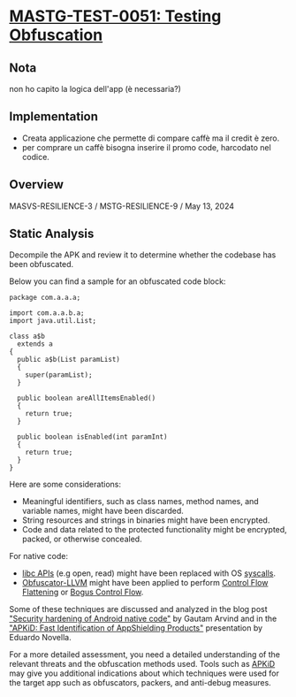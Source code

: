 # [MASTG-TEST-0051: Testing Obfuscation](https://mas.owasp.org/MASTG/tests/android/MASVS-RESILIENCE/MASTG-TEST-0051)

## Nota

non ho capito la logica dell'app (è necessaria?)

## Implementation

- Creata applicazione che permette di compare caffè ma il credit è zero.
- per comprare un caffè bisogna inserire il promo code, harcodato nel codice.

## Overview
MASVS-RESILIENCE-3 / MSTG-RESILIENCE-9 / May 13, 2024
## Static Analysis
Decompile the APK and review it to determine whether the codebase has been obfuscated.

Below you can find a sample for an obfuscated code block:

```
package com.a.a.a;

import com.a.a.b.a;
import java.util.List;

class a$b
  extends a
{
  public a$b(List paramList)
  {
    super(paramList);
  }

  public boolean areAllItemsEnabled()
  {
    return true;
  }

  public boolean isEnabled(int paramInt)
  {
    return true;
  }
}
```
Here are some considerations:

- Meaningful identifiers, such as class names, method names, and variable names, might have been discarded.
- String resources and strings in binaries might have been encrypted.
- Code and data related to the protected functionality might be encrypted, packed, or otherwise concealed.

For native code:

- [libc APIs](https://en.wikipedia.org/wiki/C_standard_library#Standard_libraries) (e.g open, read) might have been replaced with OS [syscalls](https://en.wikipedia.org/wiki/System_call).
- [Obfuscator-LLVM](https://github.com/obfuscator-llvm/obfuscator) might have been applied to perform [Control Flow Flattening](https://en.wikipedia.org/wiki/Control-flow_integrity) or [Bogus Control Flow](https://github.com/obfuscator-llvm/obfuscator).

Some of these techniques are discussed and analyzed in the blog post ["Security hardening of Android native code"](https://www.nowsecure.com/blog/2017/10/31/security-hardening-android-native-code/) by Gautam Arvind and in the ["APKiD: Fast Identification of AppShielding Products"](https://www.blackhat.com/docs/us-17/wednesday/us-17-Novella-APKiD-Fast-Identification-Of-AppShielding-Products-wp.pdf) presentation by Eduardo Novella.

For a more detailed assessment, you need a detailed understanding of the relevant threats and the obfuscation methods used. Tools such as [APKiD](https://github.com/rednaga/APKiD) may give you additional indications about which techniques were used for the target app such as obfuscators, packers, and anti-debug measures.
